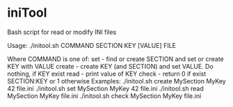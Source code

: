 # iniTool
Bash script for read or modify INI files

Usage: ./initool.sh COMMAND SECTION KEY [VALUE] FILE

Where COMMAND is one of:
	set    - find or create SECTION and set or create KEY with VALUE
	create - create KEY (and SECTION) and set VALUE. Do nothing, if KEY exist
	read   - print value of KEY
	check  - return 0 if exist SECTION:KEY or 1 otherwise
Examples:
	./initool.sh create MySection MyKey 42 file.ini
	./initool.sh set MySection MyKey 42 file.ini
	./initool.sh read MySection MyKey file.ini
	./initool.sh check MySection MyKey file.ini
